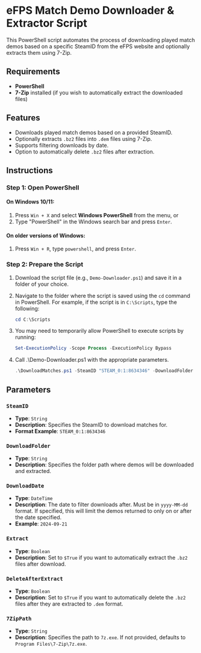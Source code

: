 # eFPS Match Demo Downloader & Extractor Script

This PowerShell script automates the process of downloading played match demos based on a specific SteamID from the eFPS website and optionally extracts them using 7-Zip. 

## Requirements

- **PowerShell**
- **7-Zip** installed (if you wish to automatically extract the downloaded files)

## Features

- Downloads played match demos based on a provided SteamID.
- Optionally extracts `.bz2` files into `.dem` files using 7-Zip.
- Supports filtering downloads by date.
- Option to automatically delete `.bz2` files after extraction.

## Instructions

### Step 1: Open PowerShell
#### On Windows 10/11:
1. Press `Win + X` and select **Windows PowerShell** from the menu, or
2. Type "PowerShell" in the Windows search bar and press `Enter`.

#### On older versions of Windows:
1. Press `Win + R`, type `powershell`, and press `Enter`.

### Step 2: Prepare the Script
1. Download the script file (e.g., `Demo-Downloader.ps1`) and save it in a folder of your choice.

2. Navigate to the folder where the script is saved using the `cd` command in PowerShell. For example, if the script is in `C:\Scripts`, type the following:
   ```powershell
   cd C:\Scripts
   ```
3. You may need to temporarily allow PowerShell to execute scripts by running:
   ```powershell
   Set-ExecutionPolicy -Scope Process -ExecutionPolicy Bypass
   ```
4. Call .\Demo-Downloader.ps1 with the appropriate parameters. 
    ```powershell
    .\DownloadMatches.ps1 -SteamID "STEAM_0:1:8634346" -DownloadFolder "C:\Demos" -DateFilter $True -DownloadDate "2024-09-21" -Extract $True -DeleteAfterExtract $True
    ```
## Parameters

### `SteamID`
- **Type**: `String`
- **Description**: Specifies the SteamID to download matches for.
- **Format Example**: `STEAM_0:1:8634346`
  
### `DownloadFolder`
- **Type**: `String`
- **Description**: Specifies the folder path where demos will be downloaded and extracted.
  
### `DownloadDate`
- **Type**: `DateTime`
- **Description**: The date to filter downloads after. Must be in `yyyy-MM-dd` format. If specified, this will limit the demos returned to only on or after the date specified.
- **Example**: `2024-09-21`

### `Extract`
- **Type**: `Boolean`
- **Description**: Set to `$True` if you want to automatically extract the `.bz2` files after download.

### `DeleteAfterExtract`
- **Type**: `Boolean`
- **Description**: Set to `$True` if you want to automatically delete the `.bz2` files after they are extracted to `.dem` format.

### `7ZipPath`
- **Type**: `String`
- **Description**: Specifies the path to `7z.exe`. If not provided, defaults to `Program Files\7-Zip\7z.exe`.
